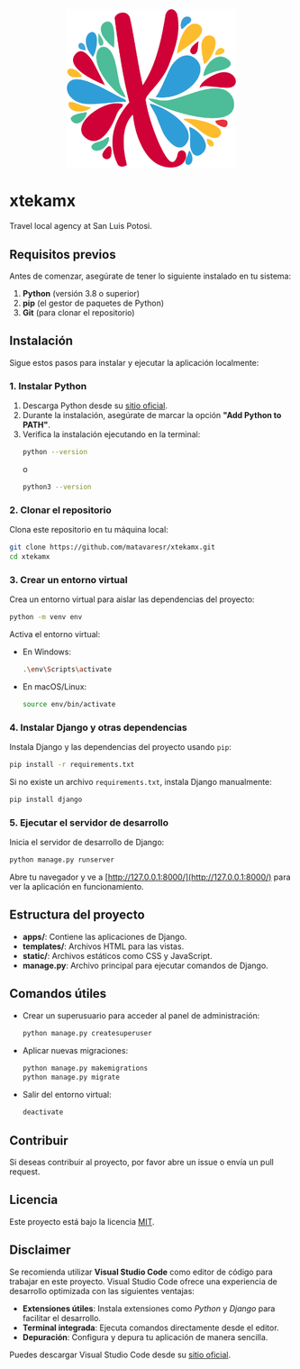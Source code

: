 <div align="center">
  <img src="xtekamx/statics/img/logo.png" width="300">
</div>

# xtekamx

Travel local agency at San Luis Potosi.

## Requisitos previos

Antes de comenzar, asegúrate de tener lo siguiente instalado en tu sistema:

1. **Python** (versión 3.8 o superior)
2. **pip** (el gestor de paquetes de Python)
3. **Git** (para clonar el repositorio)

## Instalación

Sigue estos pasos para instalar y ejecutar la aplicación localmente:

### 1. Instalar Python
1. Descarga Python desde su [sitio oficial](https://www.python.org/downloads/).
2. Durante la instalación, asegúrate de marcar la opción **"Add Python to PATH"**.
3. Verifica la instalación ejecutando en la terminal:
   ```bash
   python --version
   ```
   o
   ```bash
   python3 --version
   ```

### 2. Clonar el repositorio
Clona este repositorio en tu máquina local:
```bash
git clone https://github.com/matavaresr/xtekamx.git
cd xtekamx
```

### 3. Crear un entorno virtual
Crea un entorno virtual para aislar las dependencias del proyecto:
```bash
python -m venv env
```

Activa el entorno virtual:
- En Windows:
  ```bash
  .\env\Scripts\activate
  ```
- En macOS/Linux:
  ```bash
  source env/bin/activate
  ```

### 4. Instalar Django y otras dependencias
Instala Django y las dependencias del proyecto usando `pip`:
```bash
pip install -r requirements.txt
```

Si no existe un archivo `requirements.txt`, instala Django manualmente:
```bash
pip install django
```
### 5. Ejecutar el servidor de desarrollo
Inicia el servidor de desarrollo de Django:
```bash
python manage.py runserver
```

Abre tu navegador y ve a [http://127.0.0.1:8000/](http://127.0.0.1:8000/) para ver la aplicación en funcionamiento.

## Estructura del proyecto

- **apps/**: Contiene las aplicaciones de Django.
- **templates/**: Archivos HTML para las vistas.
- **static/**: Archivos estáticos como CSS y JavaScript.
- **manage.py**: Archivo principal para ejecutar comandos de Django.

## Comandos útiles

- Crear un superusuario para acceder al panel de administración:
  ```bash
  python manage.py createsuperuser
  ```
- Aplicar nuevas migraciones:
  ```bash
  python manage.py makemigrations
  python manage.py migrate
  ```
- Salir del entorno virtual:
  ```bash
  deactivate
  ```

## Contribuir
Si deseas contribuir al proyecto, por favor abre un issue o envía un pull request.

## Licencia
Este proyecto está bajo la licencia [MIT](LICENSE).

## Disclaimer

Se recomienda utilizar **Visual Studio Code** como editor de código para trabajar en este proyecto. Visual Studio Code ofrece una experiencia de desarrollo optimizada con las siguientes ventajas:

- **Extensiones útiles**: Instala extensiones como *Python* y *Django* para facilitar el desarrollo.
- **Terminal integrada**: Ejecuta comandos directamente desde el editor.
- **Depuración**: Configura y depura tu aplicación de manera sencilla.

Puedes descargar Visual Studio Code desde su [sitio oficial](https://code.visualstudio.com/).